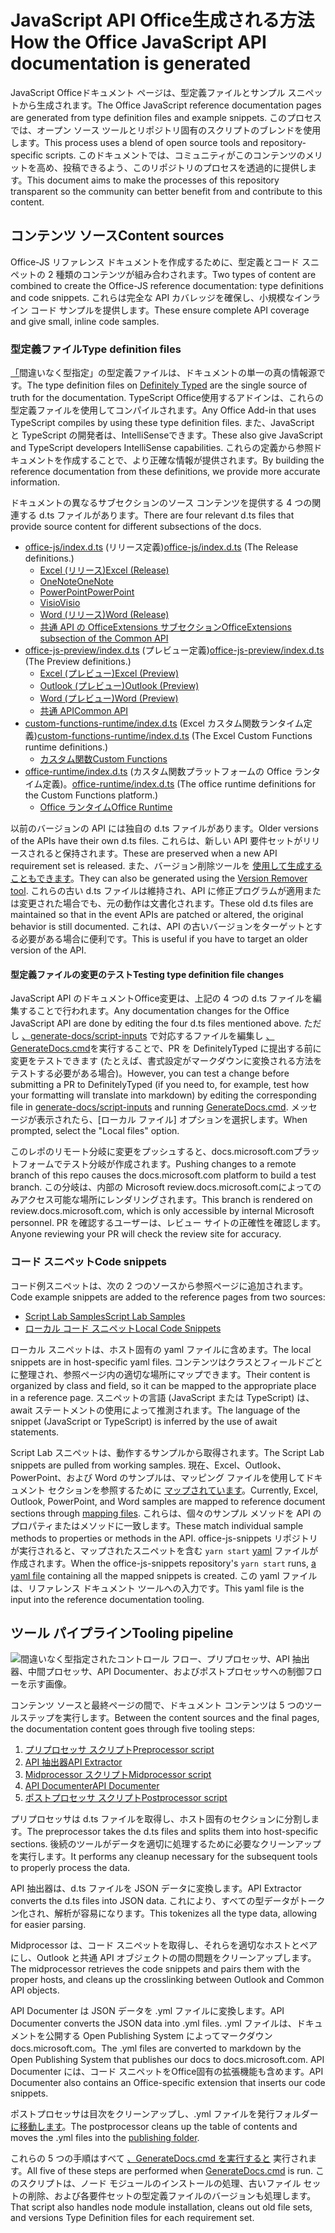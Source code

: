 # <a name="how-the-office-javascript-api-documentation-is-generated"></a><span data-ttu-id="6c693-101">JavaScript API Office生成される方法</span><span class="sxs-lookup"><span data-stu-id="6c693-101">How the Office JavaScript API documentation is generated</span></span>

<span data-ttu-id="6c693-102">JavaScript Officeドキュメント ページは、型定義ファイルとサンプル スニペットから生成されます。</span><span class="sxs-lookup"><span data-stu-id="6c693-102">The Office JavaScript reference documentation pages are generated from type definition files and example snippets.</span></span> <span data-ttu-id="6c693-103">このプロセスでは、オープン ソース ツールとリポジトリ固有のスクリプトのブレンドを使用します。</span><span class="sxs-lookup"><span data-stu-id="6c693-103">This process uses a blend of open source tools and repository-specific scripts.</span></span> <span data-ttu-id="6c693-104">このドキュメントでは、コミュニティがこのコンテンツのメリットを高め、投稿できるよう、このリポジトリのプロセスを透過的に提供します。</span><span class="sxs-lookup"><span data-stu-id="6c693-104">This document aims to make the processes of this repository transparent so the community can better benefit from and contribute to this content.</span></span>

## <a name="content-sources"></a><span data-ttu-id="6c693-105">コンテンツ ソース</span><span class="sxs-lookup"><span data-stu-id="6c693-105">Content sources</span></span>

<span data-ttu-id="6c693-106">Office-JS リファレンス ドキュメントを作成するために、型定義とコード スニペットの 2 種類のコンテンツが組み合わされます。</span><span class="sxs-lookup"><span data-stu-id="6c693-106">Two types of content are combined to create the Office-JS reference documentation: type definitions and code snippets.</span></span> <span data-ttu-id="6c693-107">これらは完全な API カバレッジを確保し、小規模なインライン コード サンプルを提供します。</span><span class="sxs-lookup"><span data-stu-id="6c693-107">These ensure complete API coverage and give small, inline code samples.</span></span>

### <a name="type-definition-files"></a><span data-ttu-id="6c693-108">型定義ファイル</span><span class="sxs-lookup"><span data-stu-id="6c693-108">Type definition files</span></span>

<span data-ttu-id="6c693-109">[「](https://github.com/DefinitelyTyped/DefinitelyTyped)間違いなく型指定」の型定義ファイルは、ドキュメントの単一の真の情報源です。</span><span class="sxs-lookup"><span data-stu-id="6c693-109">The type definition files on [Definitely Typed](https://github.com/DefinitelyTyped/DefinitelyTyped) are the single source of truth for the documentation.</span></span> <span data-ttu-id="6c693-110">TypeScript Office使用するアドインは、これらの型定義ファイルを使用してコンパイルされます。</span><span class="sxs-lookup"><span data-stu-id="6c693-110">Any Office Add-in that uses TypeScript compiles by using these type definition files.</span></span> <span data-ttu-id="6c693-111">また、JavaScript と TypeScript の開発者は、IntelliSenseできます。</span><span class="sxs-lookup"><span data-stu-id="6c693-111">These also give JavaScript and TypeScript developers IntelliSense capabilities.</span></span> <span data-ttu-id="6c693-112">これらの定義から参照ドキュメントを作成することで、より正確な情報が提供されます。</span><span class="sxs-lookup"><span data-stu-id="6c693-112">By building the reference documentation from these definitions, we provide more accurate information.</span></span>

<span data-ttu-id="6c693-113">ドキュメントの異なるサブセクションのソース コンテンツを提供する 4 つの関連する d.ts ファイルがあります。</span><span class="sxs-lookup"><span data-stu-id="6c693-113">There are four relevant d.ts files that provide source content for different subsections of the docs.</span></span>

- <span data-ttu-id="6c693-114">[office-js/index.d.ts](https://raw.githubusercontent.com/DefinitelyTyped/DefinitelyTyped/master/types/office-js/index.d.ts) (リリース定義)</span><span class="sxs-lookup"><span data-stu-id="6c693-114">[office-js/index.d.ts](https://raw.githubusercontent.com/DefinitelyTyped/DefinitelyTyped/master/types/office-js/index.d.ts) (The Release definitions.)</span></span>
  - [<span data-ttu-id="6c693-115">Excel (リリース)</span><span class="sxs-lookup"><span data-stu-id="6c693-115">Excel (Release)</span></span>](https://docs.microsoft.com/javascript/api/excel_release)
  - [<span data-ttu-id="6c693-116">OneNote</span><span class="sxs-lookup"><span data-stu-id="6c693-116">OneNote</span></span>](https://docs.microsoft.com/javascript/api/onenote)
  - [<span data-ttu-id="6c693-117">PowerPoint</span><span class="sxs-lookup"><span data-stu-id="6c693-117">PowerPoint</span></span>](https://docs.microsoft.com/javascript/api/powerpoint)
  - [<span data-ttu-id="6c693-118">Visio</span><span class="sxs-lookup"><span data-stu-id="6c693-118">Visio</span></span>](https://docs.microsoft.com/javascript/api/visio)
  - [<span data-ttu-id="6c693-119">Word (リリース)</span><span class="sxs-lookup"><span data-stu-id="6c693-119">Word (Release)</span></span>](https://docs.microsoft.com/javascript/api/word_release)
  - [<span data-ttu-id="6c693-120">共通 API の OfficeExtensions サブセクション</span><span class="sxs-lookup"><span data-stu-id="6c693-120">OfficeExtensions subsection of the Common API</span></span>](https://docs.microsoft.com/javascript/api/office)
- <span data-ttu-id="6c693-121">[office-js-preview/index.d.ts](https://raw.githubusercontent.com/DefinitelyTyped/DefinitelyTyped/master/types/office-js-preview/index.d.ts) (プレビュー定義)</span><span class="sxs-lookup"><span data-stu-id="6c693-121">[office-js-preview/index.d.ts](https://raw.githubusercontent.com/DefinitelyTyped/DefinitelyTyped/master/types/office-js-preview/index.d.ts) (The Preview definitions.)</span></span>
  - [<span data-ttu-id="6c693-122">Excel (プレビュー)</span><span class="sxs-lookup"><span data-stu-id="6c693-122">Excel (Preview)</span></span>](https://docs.microsoft.com/javascript/api/excel)
  - [<span data-ttu-id="6c693-123">Outlook (プレビュー)</span><span class="sxs-lookup"><span data-stu-id="6c693-123">Outlook (Preview)</span></span>](https://docs.microsoft.com/javascript/api/outlook)
  - [<span data-ttu-id="6c693-124">Word (プレビュー)</span><span class="sxs-lookup"><span data-stu-id="6c693-124">Word (Preview)</span></span>](https://docs.microsoft.com/javascript/api/word)
  - [<span data-ttu-id="6c693-125">共通 API</span><span class="sxs-lookup"><span data-stu-id="6c693-125">Common API</span></span>](https://docs.microsoft.com/javascript/api/office)
- <span data-ttu-id="6c693-126">[custom-functions-runtime/index.d.ts](https://github.com/DefinitelyTyped/DefinitelyTyped/blob/master/types/custom-functions-runtime/index.d.ts) (Excel カスタム関数ランタイム定義)</span><span class="sxs-lookup"><span data-stu-id="6c693-126">[custom-functions-runtime/index.d.ts](https://github.com/DefinitelyTyped/DefinitelyTyped/blob/master/types/custom-functions-runtime/index.d.ts) (The Excel Custom Functions runtime definitions.)</span></span>
  - [<span data-ttu-id="6c693-127">カスタム関数</span><span class="sxs-lookup"><span data-stu-id="6c693-127">Custom Functions</span></span>](https://docs.microsoft.com/javascript/api/custom-functions-runtime)
- <span data-ttu-id="6c693-128">[office-runtime/index.d.ts](https://github.com/DefinitelyTyped/DefinitelyTyped/blob/master/types/office-runtime/index.d.ts) (カスタム関数プラットフォームの Office ランタイム定義)。</span><span class="sxs-lookup"><span data-stu-id="6c693-128">[office-runtime/index.d.ts](https://github.com/DefinitelyTyped/DefinitelyTyped/blob/master/types/office-runtime/index.d.ts) (The office runtime definitions for the Custom Functions platform.)</span></span>
  - [<span data-ttu-id="6c693-129">Office ランタイム</span><span class="sxs-lookup"><span data-stu-id="6c693-129">Office Runtime</span></span>](https://docs.microsoft.com/javascript/api/office-runtime)

<span data-ttu-id="6c693-130">以前のバージョンの API には独自の d.ts ファイルがあります。</span><span class="sxs-lookup"><span data-stu-id="6c693-130">Older versions of the APIs have their own d.ts files.</span></span> <span data-ttu-id="6c693-131">これらは、新しい API 要件セットがリリースされると保持されます。</span><span class="sxs-lookup"><span data-stu-id="6c693-131">These are preserved when a new API requirement set is released.</span></span> <span data-ttu-id="6c693-132">また、バージョン削除ツールを [使用して生成することもできます](https://github.com/OfficeDev/office-js-docs-reference/blob/master/generate-docs/tools/VersionRemover.ts)。</span><span class="sxs-lookup"><span data-stu-id="6c693-132">They can also be generated using the [Version Remover tool](https://github.com/OfficeDev/office-js-docs-reference/blob/master/generate-docs/tools/VersionRemover.ts).</span></span> <span data-ttu-id="6c693-133">これらの古い d.ts ファイルは維持され、API に修正プログラムが適用または変更された場合でも、元の動作は文書化されます。</span><span class="sxs-lookup"><span data-stu-id="6c693-133">These old d.ts files are maintained so that in the event APIs are patched or altered, the original behavior is still documented.</span></span> <span data-ttu-id="6c693-134">これは、API の古いバージョンをターゲットとする必要がある場合に便利です。</span><span class="sxs-lookup"><span data-stu-id="6c693-134">This is useful if you have to target an older version of the API.</span></span>

#### <a name="testing-type-definition-file-changes"></a><span data-ttu-id="6c693-135">型定義ファイルの変更のテスト</span><span class="sxs-lookup"><span data-stu-id="6c693-135">Testing type definition file changes</span></span>

<span data-ttu-id="6c693-136">JavaScript API のドキュメントOffice変更は、上記の 4 つの d.ts ファイルを編集することで行われます。</span><span class="sxs-lookup"><span data-stu-id="6c693-136">Any documentation changes for the Office JavaScript API are done by editing the four d.ts files mentioned above.</span></span> <span data-ttu-id="6c693-137">ただし [、generate-docs/script-inputs](https://github.com/OfficeDev/office-js-docs-reference/tree/master/generate-docs/script-inputs) で対応するファイルを編集し [、GenerateDocs.cmd](https://github.com/OfficeDev/office-js-docs-reference/blob/master/generate-docs/GenerateDocs.cmd)を実行することで、PR を DefinitelyTyped に提出する前に変更をテストできます (たとえば、書式設定がマークダウンに変換される方法をテストする必要がある場合)。</span><span class="sxs-lookup"><span data-stu-id="6c693-137">However, you can test a change before submitting a PR to DefinitelyTyped (if you need to, for example, test how your formatting will translate into markdown) by editing the corresponding file in [generate-docs/script-inputs](https://github.com/OfficeDev/office-js-docs-reference/tree/master/generate-docs/script-inputs) and running [GenerateDocs.cmd](https://github.com/OfficeDev/office-js-docs-reference/blob/master/generate-docs/GenerateDocs.cmd).</span></span> <span data-ttu-id="6c693-138">メッセージが表示されたら、[ローカル ファイル] オプションを選択します。</span><span class="sxs-lookup"><span data-stu-id="6c693-138">When prompted, select the "Local files" option.</span></span>

<span data-ttu-id="6c693-139">このレポのリモート分岐に変更をプッシュすると、docs.microsoft.comプラットフォームでテスト分岐が作成されます。</span><span class="sxs-lookup"><span data-stu-id="6c693-139">Pushing changes to a remote branch of this repo causes the docs.microsoft.com platform to build a test branch.</span></span> <span data-ttu-id="6c693-140">この分岐は、内部の Microsoft review.docs.microsoft.comによってのみアクセス可能な場所にレンダリングされます。</span><span class="sxs-lookup"><span data-stu-id="6c693-140">This branch is rendered on review.docs.microsoft.com, which is only accessible by internal Microsoft personnel.</span></span> <span data-ttu-id="6c693-141">PR を確認するユーザーは、レビュー サイトの正確性を確認します。</span><span class="sxs-lookup"><span data-stu-id="6c693-141">Anyone reviewing your PR will check the review site for accuracy.</span></span>

### <a name="code-snippets"></a><span data-ttu-id="6c693-142">コード スニペット</span><span class="sxs-lookup"><span data-stu-id="6c693-142">Code snippets</span></span>

<span data-ttu-id="6c693-143">コード例スニペットは、次の 2 つのソースから参照ページに追加されます。</span><span class="sxs-lookup"><span data-stu-id="6c693-143">Code example snippets are added to the reference pages from two sources:</span></span>

- [<span data-ttu-id="6c693-144">Script Lab Samples</span><span class="sxs-lookup"><span data-stu-id="6c693-144">Script Lab Samples</span></span>](https://github.com/OfficeDev/office-js-snippets)
- [<span data-ttu-id="6c693-145">ローカル コード スニペット</span><span class="sxs-lookup"><span data-stu-id="6c693-145">Local Code Snippets</span></span>](https://github.com/OfficeDev/office-js-docs-reference/tree/master/docs/code-snippets)

<span data-ttu-id="6c693-146">ローカル スニペットは、ホスト固有の yaml ファイルに含めます。</span><span class="sxs-lookup"><span data-stu-id="6c693-146">The local snippets are in host-specific yaml files.</span></span> <span data-ttu-id="6c693-147">コンテンツはクラスとフィールドごとに整理され、参照ページ内の適切な場所にマップできます。</span><span class="sxs-lookup"><span data-stu-id="6c693-147">Their content is organized by class and field, so it can be mapped to the appropriate place in a reference page.</span></span> <span data-ttu-id="6c693-148">スニペットの言語 (JavaScript または TypeScript) は、await ステートメントの使用によって推測されます。</span><span class="sxs-lookup"><span data-stu-id="6c693-148">The language of the snippet (JavaScript or TypeScript) is inferred by the use of await statements.</span></span>

<span data-ttu-id="6c693-149">Script Lab スニペットは、動作するサンプルから取得されます。</span><span class="sxs-lookup"><span data-stu-id="6c693-149">The Script Lab snippets are pulled from working samples.</span></span> <span data-ttu-id="6c693-150">現在、Excel、Outlook、PowerPoint、および Word のサンプルは、マッピング ファイルを使用してドキュメント セクションを参照するために [マップされています](https://github.com/OfficeDev/office-js-snippets/tree/prod/snippet-extractor-metadata)。</span><span class="sxs-lookup"><span data-stu-id="6c693-150">Currently, Excel, Outlook, PowerPoint, and Word samples are mapped to reference document sections through [mapping files](https://github.com/OfficeDev/office-js-snippets/tree/prod/snippet-extractor-metadata).</span></span> <span data-ttu-id="6c693-151">これらは、個々のサンプル メソッドを API のプロパティまたはメソッドに一致します。</span><span class="sxs-lookup"><span data-stu-id="6c693-151">These match individual sample methods to properties or methods in the API.</span></span> <span data-ttu-id="6c693-152">office-js-snippets リポジトリが実行されると、マップされたスニペットを含む `yarn start` [yaml](https://github.com/OfficeDev/office-js-snippets/blob/prod/snippet-extractor-output/snippets.yaml) ファイルが作成されます。</span><span class="sxs-lookup"><span data-stu-id="6c693-152">When the office-js-snippets repository's `yarn start` runs, [a yaml file](https://github.com/OfficeDev/office-js-snippets/blob/prod/snippet-extractor-output/snippets.yaml) containing all the mapped snippets is created.</span></span> <span data-ttu-id="6c693-153">この yaml ファイルは、リファレンス ドキュメント ツールへの入力です。</span><span class="sxs-lookup"><span data-stu-id="6c693-153">This yaml file is the input into the reference documentation tooling.</span></span>

## <a name="tooling-pipeline"></a><span data-ttu-id="6c693-154">ツール パイプライン</span><span class="sxs-lookup"><span data-stu-id="6c693-154">Tooling pipeline</span></span>

![間違いなく型指定されたコントロール フロー、プリプロセッサ、API 抽出器、中間プロセッサ、API Documenter、およびポストプロセッサへの制御フローを示す画像。](ToolingPipeline.png)

<span data-ttu-id="6c693-156">コンテンツ ソースと最終ページの間で、ドキュメント コンテンツは 5 つのツールステップを実行します。</span><span class="sxs-lookup"><span data-stu-id="6c693-156">Between the content sources and the final pages, the documentation content goes through five tooling steps:</span></span>

1. [<span data-ttu-id="6c693-157">プリプロセッサ スクリプト</span><span class="sxs-lookup"><span data-stu-id="6c693-157">Preprocessor script</span></span>](https://github.com/OfficeDev/office-js-docs-reference/blob/master/generate-docs/scripts/preprocessor.ts)
1. [<span data-ttu-id="6c693-158">API 抽出器</span><span class="sxs-lookup"><span data-stu-id="6c693-158">API Extractor</span></span>](https://api-extractor.com/)
1. [<span data-ttu-id="6c693-159">Midprocessor スクリプト</span><span class="sxs-lookup"><span data-stu-id="6c693-159">Midprocessor script</span></span>](https://github.com/OfficeDev/office-js-docs-reference/blob/master/generate-docs/scripts/midprocessor.ts)
1. [<span data-ttu-id="6c693-160">API Documenter</span><span class="sxs-lookup"><span data-stu-id="6c693-160">API Documenter</span></span>](https://github.com/microsoft/rushstack/blob/master/apps/api-documenter/README.md)
1. [<span data-ttu-id="6c693-161">ポストプロセッサ スクリプト</span><span class="sxs-lookup"><span data-stu-id="6c693-161">Postprocessor script</span></span>](https://github.com/OfficeDev/office-js-docs-reference/blob/master/generate-docs/scripts/postprocessor.ts)

<span data-ttu-id="6c693-162">プリプロセッサは d.ts ファイルを取得し、ホスト固有のセクションに分割します。</span><span class="sxs-lookup"><span data-stu-id="6c693-162">The preprocessor takes the d.ts files and splits them into host-specific sections.</span></span> <span data-ttu-id="6c693-163">後続のツールがデータを適切に処理するために必要なクリーンアップを実行します。</span><span class="sxs-lookup"><span data-stu-id="6c693-163">It performs any cleanup necessary for the subsequent tools to properly process the data.</span></span>

<span data-ttu-id="6c693-164">API 抽出器は、d.ts ファイルを JSON データに変換します。</span><span class="sxs-lookup"><span data-stu-id="6c693-164">API Extractor converts the d.ts files into JSON data.</span></span> <span data-ttu-id="6c693-165">これにより、すべての型データがトークン化され、解析が容易になります。</span><span class="sxs-lookup"><span data-stu-id="6c693-165">This tokenizes all the type data, allowing for easier parsing.</span></span>

<span data-ttu-id="6c693-166">Midprocessor は、コード スニペットを取得し、それらを適切なホストとペアにし、Outlook と共通 API オブジェクトの間の問題をクリーンアップします。</span><span class="sxs-lookup"><span data-stu-id="6c693-166">The midprocessor retrieves the code snippets and pairs them with the proper hosts, and cleans up the crosslinking between Outlook and Common API objects.</span></span>

<span data-ttu-id="6c693-167">API Documenter は JSON データを .yml ファイルに変換します。</span><span class="sxs-lookup"><span data-stu-id="6c693-167">API Documenter converts the JSON data into .yml files.</span></span> <span data-ttu-id="6c693-168">.yml ファイルは、ドキュメントを公開する Open Publishing System によってマークダウンdocs.microsoft.com。</span><span class="sxs-lookup"><span data-stu-id="6c693-168">The .yml files are converted to markdown by the Open Publishing System that publishes our docs to docs.microsoft.com.</span></span> <span data-ttu-id="6c693-169">API Documenter には、コード スニペットをOffice固有の拡張機能も含めます。</span><span class="sxs-lookup"><span data-stu-id="6c693-169">API Documenter also contains an Office-specific extension that inserts our code snippets.</span></span>

<span data-ttu-id="6c693-170">ポストプロセッサは目次をクリーンアップし、.yml ファイルを発行フォルダー [に移動します](https://github.com/OfficeDev/office-js-docs-reference/tree/master/docs/docs-ref-autogen)。</span><span class="sxs-lookup"><span data-stu-id="6c693-170">The postprocessor cleans up the table of contents and moves the .yml files into the [publishing folder](https://github.com/OfficeDev/office-js-docs-reference/tree/master/docs/docs-ref-autogen).</span></span>

<span data-ttu-id="6c693-171">これらの 5 つの手順はすべて [、GenerateDocs.cmd を実行すると](https://github.com/OfficeDev/office-js-docs-reference/blob/master/generate-docs/GenerateDocs.cmd) 実行されます。</span><span class="sxs-lookup"><span data-stu-id="6c693-171">All five of these steps are performed when [GenerateDocs.cmd](https://github.com/OfficeDev/office-js-docs-reference/blob/master/generate-docs/GenerateDocs.cmd) is run.</span></span> <span data-ttu-id="6c693-172">このスクリプトは、ノード モジュールのインストールの処理、古いファイル セットの削除、および各要件セットの型定義ファイルのバージョンも処理します。</span><span class="sxs-lookup"><span data-stu-id="6c693-172">That script also handles node module installation, cleans out old file sets, and versions Type Definition files for each requirement set.</span></span>
